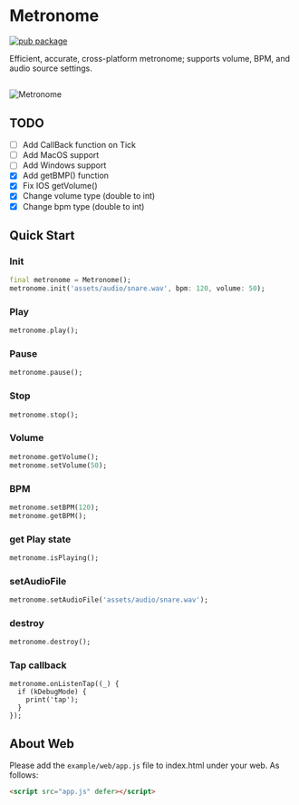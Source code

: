 # Metronome

[![pub package](https://img.shields.io/pub/v/metronome.svg)](https://pub.dev/packages/metronome)

Efficient, accurate, cross-platform metronome; supports volume, BPM, and audio source settings.
##

![Metronome](https://raw.githubusercontent.com/biner88/metronome/main/screenshot/home1.png)

## TODO

* [ ] Add CallBack function on Tick
* [ ] Add MacOS support
* [ ] Add Windows support
* [x] Add getBMP() function
* [x] Fix IOS getVolume()
* [x] Change volume type (double to int)
* [x] Change bpm type (double to int)

## Quick Start 

### Init

```dart
final metronome = Metronome();
metronome.init('assets/audio/snare.wav', bpm: 120, volume: 50);
```

### Play

```dart
metronome.play();
```

### Pause

```dart
metronome.pause();
```

### Stop

```dart
metronome.stop();
```

### Volume

```dart
metronome.getVolume();
metronome.setVolume(50);
```

### BPM

```dart
metronome.setBPM(120); 
metronome.getBPM(); 
```

### get Play state

```dart
metronome.isPlaying();
```

### setAudioFile

```dart
metronome.setAudioFile('assets/audio/snare.wav');
```

### destroy

```dart
metronome.destroy();
```

### Tap callback

```
metronome.onListenTap((_) {
  if (kDebugMode) {
    print('tap');
  }
});
```

## About Web

Please add the `example/web/app.js` file to index.html under your web. As follows:

```html
<script src="app.js" defer></script>
```
